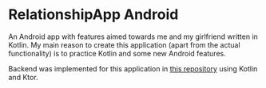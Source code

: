 # RelationshipApp Android
An Android app with features aimed towards me and my girlfriend written in Kotlin. My main reason to create this application (apart from the actual functionality) is to practice Kotlin and some new Android features.

Backend was implemented for this application in [this repository](https://github.com/osvalros/relationship-app-backend-ktor) using Kotlin and Ktor.
